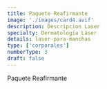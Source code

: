 ```yaml
---
title: Paquete Reafirmante
image: './images/card4.avif'
description: Descripcion Laser
specialty: Dermatología Láser
details: laser-para-manchas
type: ['corporales']
numberType: 3
draft: false
---
```


Paquete Reafirmante

